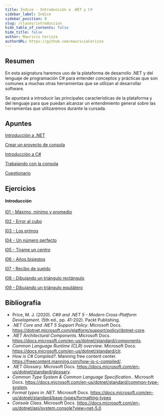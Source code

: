 ```yaml
---
title: Índice - Introducción a .NET y C#
sidebar_label: Índice
sidebar_position: 0
slug: /clases/introduccion
hide_table_of_contents: false
hide_title: false
author: Mauricio Cerizza
authorURL: https://github.com/mauricioCerizza
---
```

## Resumen
En esta asignatura haremos uso de la plataforma de desarrollo .NET y del lenguaje de programación C# para entender conceptos y prácticas que son comunes a muchas otras herramientas que se utilizan al desarrollar software. 

Se apuntará a introducir las principales características de la plataforma y del lenguaje para que puedan alcanzar un entendimiento general sobre las herramientas que utilizaremos durante la cursada.
## Apuntes
[Introducción a .NET](./Apuntes/00-introduccion-net.md)

[Crear un proyecto de consola](./Apuntes/01-proyecto-consola.md)
 
[Introducción a C#](./Apuntes/02-introduccion-c-sharp.md)

[Trabajando con la consola](./Apuntes/04-input-output.md)

[Cuestionario](./Apuntes/cuestionario.md)

## Ejercicios
#### Introducción
[I01 - Máximo, mínimo y promedio](./Ejercicios/I01-maximo-minimo-promedio.md)

[I02 - Error al cubo](./Ejercicios/I02-error-al-cubo.md)

[I03 - Los primos](./Ejercicios/I03-los-primos.md)

[I04 - Un número perfecto](./Ejercicios/I04-un-numero-perfecto.md)

[I05 - Tirame un centro](./Ejercicios/I05-tirame-un-centro.md)

[I06 - Años bisiestos](./Ejercicios/I06-anios-bisiestos.md)

[I07 - Recibo de sueldo](./Ejercicios/I07-recibo-de-sueldo.md)

[I08 - Dibujando un triángulo rectángulo](./Ejercicios/I08-triangulo-rectangulo.md)

[I09 - Dibujando un triángulo equilátero](./Ejercicios/I09-triangulo-equilatero.md)

## Bibliografía
* Price, M. J. (2020). *C#9 and .NET 5 - Modern Cross-Platform Development.* (5th ed., pp. 41-202). Packt Publishing.
* *.NET Core and .NET 5 Support Policy*. Microsoft Docs. https://dotnet.microsoft.com/platform/support/policy/dotnet-core.
* *.NET Architectural Components*. Microsoft Docs. https://docs.microsoft.com/en-us/dotnet/standard/components.
* *Common Language Runtime (CLR) overview*. Microsoft Docs. https://docs.microsoft.com/en-us/dotnet/standard/clr.
* *How is C# Compiled?*. Manning free content center. https://freecontent.manning.com/how-is-c-compiled/.
* *.NET Glossary*. Microsoft Docs. https://docs.microsoft.com/en-us/dotnet/standard/glossary. 
* *Common Type System & Common Language Specification.*. Microsoft Docs. https://docs.microsoft.com/en-us/dotnet/standard/common-type-system. 
* *Format types in .NET*. Microsoft Docs. https://docs.microsoft.com/en-us/dotnet/standard/base-types/formatting-types
* *Console Class*. Microsoft Docs. https://docs.microsoft.com/en-us/dotnet/api/system.console?view=net-5.0
